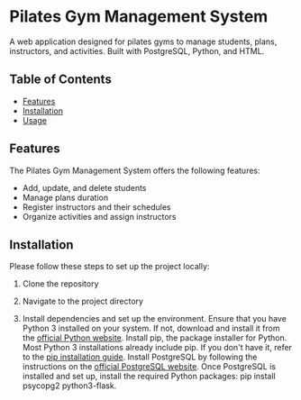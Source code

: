 # Pilates Gym Management System

A web application designed for pilates gyms to manage students, plans, instructors, and activities. Built with PostgreSQL, Python, and HTML.

## Table of Contents

- [Features](#features)
- [Installation](#installation)
- [Usage](#usage)

## Features

The Pilates Gym Management System offers the following features:

- Add, update, and delete students
- Manage plans duration
- Register instructors and their schedules
- Organize activities and assign instructors

## Installation

Please follow these steps to set up the project locally:

1. Clone the repository

2. Navigate to the project directory

3. Install dependencies and set up the environment. Ensure that you have Python 3 installed on your system. If not, download and install it from the [official Python website](https://www.python.org/downloads/). Install pip, the package installer for Python. Most Python 3 installations already include pip. If you don't have it, refer to the [pip installation guide](https://pip.pypa.io/en/stable/installation/). Install PostgreSQL by following the instructions on the [official PostgreSQL website](https://www.postgresql.org/download/). Once PostgreSQL is installed and set up, install the required Python packages: pip install psycopg2 python3-flask.




